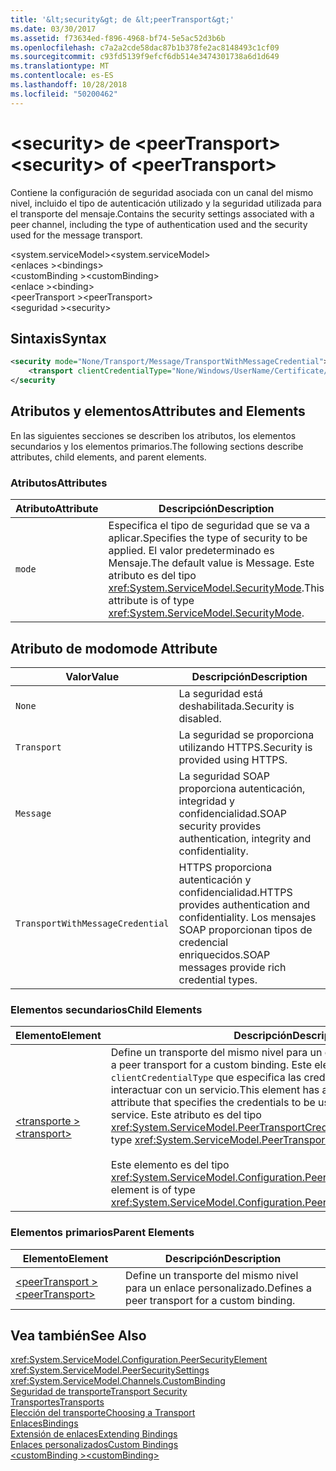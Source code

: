 ```yaml
---
title: '&lt;security&gt; de &lt;peerTransport&gt;'
ms.date: 03/30/2017
ms.assetid: f73634ed-f896-4968-bf74-5e5ac52d3b6b
ms.openlocfilehash: c7a2a2cde58dac87b1b378fe2ac8148493c1cf09
ms.sourcegitcommit: c93fd5139f9efcf6db514e3474301738a6d1d649
ms.translationtype: MT
ms.contentlocale: es-ES
ms.lasthandoff: 10/28/2018
ms.locfileid: "50200462"
---
```

# <a name="ltsecuritygt-of-ltpeertransportgt"></a><span data-ttu-id="ecf52-102">&lt;security&gt; de &lt;peerTransport&gt;</span><span class="sxs-lookup"><span data-stu-id="ecf52-102">&lt;security&gt; of &lt;peerTransport&gt;</span></span>
<span data-ttu-id="ecf52-103">Contiene la configuración de seguridad asociada con un canal del mismo nivel, incluido el tipo de autenticación utilizado y la seguridad utilizada para el transporte del mensaje.</span><span class="sxs-lookup"><span data-stu-id="ecf52-103">Contains the security settings associated with a peer channel, including the type of authentication used and the security used for the message transport.</span></span>  
  
 <span data-ttu-id="ecf52-104">\<system.serviceModel></span><span class="sxs-lookup"><span data-stu-id="ecf52-104">\<system.serviceModel></span></span>  
<span data-ttu-id="ecf52-105">\<enlaces ></span><span class="sxs-lookup"><span data-stu-id="ecf52-105">\<bindings></span></span>  
<span data-ttu-id="ecf52-106">\<customBinding ></span><span class="sxs-lookup"><span data-stu-id="ecf52-106">\<customBinding></span></span>  
<span data-ttu-id="ecf52-107">\<enlace ></span><span class="sxs-lookup"><span data-stu-id="ecf52-107">\<binding></span></span>  
<span data-ttu-id="ecf52-108">\<peerTransport ></span><span class="sxs-lookup"><span data-stu-id="ecf52-108">\<peerTransport></span></span>  
<span data-ttu-id="ecf52-109">\<seguridad ></span><span class="sxs-lookup"><span data-stu-id="ecf52-109">\<security></span></span>  
  
## <a name="syntax"></a><span data-ttu-id="ecf52-110">Sintaxis</span><span class="sxs-lookup"><span data-stu-id="ecf52-110">Syntax</span></span>  
  
```xml  
<security mode="None/Transport/Message/TransportWithMessageCredential">  
    <transport clientCredentialType="None/Windows/UserName/Certificate/CardSpace" />  
</security  
```  
  
## <a name="attributes-and-elements"></a><span data-ttu-id="ecf52-111">Atributos y elementos</span><span class="sxs-lookup"><span data-stu-id="ecf52-111">Attributes and Elements</span></span>  
 <span data-ttu-id="ecf52-112">En las siguientes secciones se describen los atributos, los elementos secundarios y los elementos primarios.</span><span class="sxs-lookup"><span data-stu-id="ecf52-112">The following sections describe attributes, child elements, and parent elements.</span></span>  
  
### <a name="attributes"></a><span data-ttu-id="ecf52-113">Atributos</span><span class="sxs-lookup"><span data-stu-id="ecf52-113">Attributes</span></span>  
  
|<span data-ttu-id="ecf52-114">Atributo</span><span class="sxs-lookup"><span data-stu-id="ecf52-114">Attribute</span></span>|<span data-ttu-id="ecf52-115">Descripción</span><span class="sxs-lookup"><span data-stu-id="ecf52-115">Description</span></span>|  
|---------------|-----------------|  
|`mode`|<span data-ttu-id="ecf52-116">Especifica el tipo de seguridad que se va a aplicar.</span><span class="sxs-lookup"><span data-stu-id="ecf52-116">Specifies the type of security to be applied.</span></span> <span data-ttu-id="ecf52-117">El valor predeterminado es Mensaje.</span><span class="sxs-lookup"><span data-stu-id="ecf52-117">The default value is Message.</span></span> <span data-ttu-id="ecf52-118">Este atributo es del tipo <xref:System.ServiceModel.SecurityMode>.</span><span class="sxs-lookup"><span data-stu-id="ecf52-118">This attribute is of type <xref:System.ServiceModel.SecurityMode>.</span></span>|  
  
## <a name="mode-attribute"></a><span data-ttu-id="ecf52-119">Atributo de modo</span><span class="sxs-lookup"><span data-stu-id="ecf52-119">mode Attribute</span></span>  
  
|<span data-ttu-id="ecf52-120">Valor</span><span class="sxs-lookup"><span data-stu-id="ecf52-120">Value</span></span>|<span data-ttu-id="ecf52-121">Descripción</span><span class="sxs-lookup"><span data-stu-id="ecf52-121">Description</span></span>|  
|-----------|-----------------|  
|`None`|<span data-ttu-id="ecf52-122">La seguridad está deshabilitada.</span><span class="sxs-lookup"><span data-stu-id="ecf52-122">Security is disabled.</span></span>|  
|`Transport`|<span data-ttu-id="ecf52-123">La seguridad se proporciona utilizando HTTPS.</span><span class="sxs-lookup"><span data-stu-id="ecf52-123">Security is provided using HTTPS.</span></span>|  
|`Message`|<span data-ttu-id="ecf52-124">La seguridad SOAP proporciona autenticación, integridad y confidencialidad.</span><span class="sxs-lookup"><span data-stu-id="ecf52-124">SOAP security provides authentication, integrity and confidentiality.</span></span>|  
|`TransportWithMessageCredential`|<span data-ttu-id="ecf52-125">HTTPS proporciona autenticación y confidencialidad.</span><span class="sxs-lookup"><span data-stu-id="ecf52-125">HTTPS provides authentication and confidentiality.</span></span> <span data-ttu-id="ecf52-126">Los mensajes SOAP proporcionan tipos de credencial enriquecidos.</span><span class="sxs-lookup"><span data-stu-id="ecf52-126">SOAP messages provide rich credential types.</span></span>|  
  
### <a name="child-elements"></a><span data-ttu-id="ecf52-127">Elementos secundarios</span><span class="sxs-lookup"><span data-stu-id="ecf52-127">Child Elements</span></span>  
  
|<span data-ttu-id="ecf52-128">Elemento</span><span class="sxs-lookup"><span data-stu-id="ecf52-128">Element</span></span>|<span data-ttu-id="ecf52-129">Descripción</span><span class="sxs-lookup"><span data-stu-id="ecf52-129">Description</span></span>|  
|-------------|-----------------|  
|[<span data-ttu-id="ecf52-130">\<transporte ></span><span class="sxs-lookup"><span data-stu-id="ecf52-130">\<transport></span></span>](../../../../../docs/framework/configure-apps/file-schema/wcf/transport-of-peertransport.md)|<span data-ttu-id="ecf52-131">Define un transporte del mismo nivel para un enlace personalizado.</span><span class="sxs-lookup"><span data-stu-id="ecf52-131">Defines a peer transport for a custom binding.</span></span> <span data-ttu-id="ecf52-132">Este elemento tiene un atributo `clientCredentialType` que especifica las credenciales que se van a usar al interactuar con un servicio.</span><span class="sxs-lookup"><span data-stu-id="ecf52-132">This element has a `clientCredentialType` attribute that specifies the credentials to be used when interacting with a service.</span></span> <span data-ttu-id="ecf52-133">Este atributo es del tipo <xref:System.ServiceModel.PeerTransportCredentialType>.</span><span class="sxs-lookup"><span data-stu-id="ecf52-133">This attribute is of type <xref:System.ServiceModel.PeerTransportCredentialType>.</span></span><br /><br /> <span data-ttu-id="ecf52-134">Este elemento es del tipo <xref:System.ServiceModel.Configuration.PeerTransportSecurityElement>.</span><span class="sxs-lookup"><span data-stu-id="ecf52-134">This element is of type <xref:System.ServiceModel.Configuration.PeerTransportSecurityElement>.</span></span>|  
  
### <a name="parent-elements"></a><span data-ttu-id="ecf52-135">Elementos primarios</span><span class="sxs-lookup"><span data-stu-id="ecf52-135">Parent Elements</span></span>  
  
|<span data-ttu-id="ecf52-136">Elemento</span><span class="sxs-lookup"><span data-stu-id="ecf52-136">Element</span></span>|<span data-ttu-id="ecf52-137">Descripción</span><span class="sxs-lookup"><span data-stu-id="ecf52-137">Description</span></span>|  
|-------------|-----------------|  
|[<span data-ttu-id="ecf52-138">\<peerTransport ></span><span class="sxs-lookup"><span data-stu-id="ecf52-138">\<peerTransport></span></span>](../../../../../docs/framework/configure-apps/file-schema/wcf/peertransport.md)|<span data-ttu-id="ecf52-139">Define un transporte del mismo nivel para un enlace personalizado.</span><span class="sxs-lookup"><span data-stu-id="ecf52-139">Defines a peer transport for a custom binding.</span></span>|  
  
## <a name="see-also"></a><span data-ttu-id="ecf52-140">Vea también</span><span class="sxs-lookup"><span data-stu-id="ecf52-140">See Also</span></span>  
 <xref:System.ServiceModel.Configuration.PeerSecurityElement>  
 <xref:System.ServiceModel.PeerSecuritySettings>  
 <xref:System.ServiceModel.Channels.CustomBinding>  
 [<span data-ttu-id="ecf52-141">Seguridad de transporte</span><span class="sxs-lookup"><span data-stu-id="ecf52-141">Transport Security</span></span>](../../../../../docs/framework/wcf/feature-details/transport-security.md)  
 [<span data-ttu-id="ecf52-142">Transportes</span><span class="sxs-lookup"><span data-stu-id="ecf52-142">Transports</span></span>](../../../../../docs/framework/wcf/feature-details/transports.md)  
 [<span data-ttu-id="ecf52-143">Elección del transporte</span><span class="sxs-lookup"><span data-stu-id="ecf52-143">Choosing a Transport</span></span>](../../../../../docs/framework/wcf/feature-details/choosing-a-transport.md)  
 [<span data-ttu-id="ecf52-144">Enlaces</span><span class="sxs-lookup"><span data-stu-id="ecf52-144">Bindings</span></span>](../../../../../docs/framework/wcf/bindings.md)  
 [<span data-ttu-id="ecf52-145">Extensión de enlaces</span><span class="sxs-lookup"><span data-stu-id="ecf52-145">Extending Bindings</span></span>](../../../../../docs/framework/wcf/extending/extending-bindings.md)  
 [<span data-ttu-id="ecf52-146">Enlaces personalizados</span><span class="sxs-lookup"><span data-stu-id="ecf52-146">Custom Bindings</span></span>](../../../../../docs/framework/wcf/extending/custom-bindings.md)  
 [<span data-ttu-id="ecf52-147">\<customBinding ></span><span class="sxs-lookup"><span data-stu-id="ecf52-147">\<customBinding></span></span>](../../../../../docs/framework/configure-apps/file-schema/wcf/custombinding.md)
